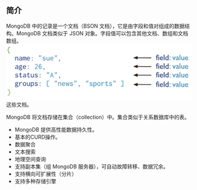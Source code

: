 ## 简介
MongoDB 中的记录是一个文档（BSON 文档），它是由字段和值对组成的数据结构。MongoDB 文档类似于 JSON 对象。字段值可以包含其他文档、数组和文档数组。
![img.png](img.png)  
这些文档。

MongoDB 将文档存储在集合（collection）中。集合类似于关系数据库中的表。

- MongoDB 提供高性能数据持久性。
- 基本的CURD操作。
- 数据聚合
- 文本搜索
- 地理空间查询
- 支持副本集（组 MongoDB 服务器），可自动故障转移、数据冗余。
- 支持横向可扩展性（分片）
- 支持多种存储引擎
